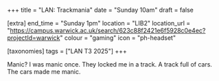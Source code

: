 +++
title = "LAN: Trackmania"
date = "Sunday 10am"
draft = false

[extra]
end_time = "Sunday 1pm"
location = "LIB2"
location_url = "https://campus.warwick.ac.uk/search/623c88f2421e6f5928c0e4ec?projectId=warwick"
colour = "gaming"
icon = "ph-headset"

[taxonomies]
tags = ["LAN T3 2025"]
+++

Manic? I was manic once. They locked me in a track. A track full of cars. The cars made me manic.